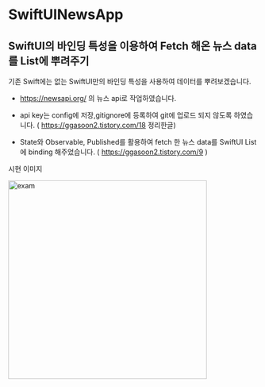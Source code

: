 # SwiftUINewsApp

## SwiftUI의 바인딩 특성을 이용하여 Fetch 해온 뉴스 data를 List에 뿌려주기

기존 Swift에는 없는 SwiftUI만의 바인딩 특성을 사용하여 데이터를 뿌려보겠습니다.

- https://newsapi.org/ 의 뉴스 api로 작업하였습니다.

- api key는 config에 저장,gitignore에 등록하여 git에 업로드 되지 않도록 하였습니다. ( https://ggasoon2.tistory.com/18 정리한글)

- State와 Observable, Published를 활용하여 fetch 한 뉴스 data를 SwiftUI List에 binding 해주었습니다. ( https://ggasoon2.tistory.com/9 )

시현 이미지  

<img width="400" alt="exam" src="https://user-images.githubusercontent.com/37135479/139591528-a189d6e2-6c84-4243-849c-d94c34732626.png">
